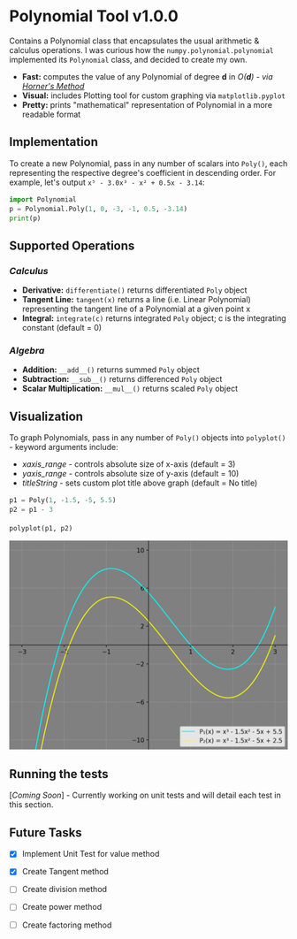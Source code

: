 # Polynomial Tool v1.0.0

Contains a Polynomial class that encapsulates the usual arithmetic & calculus operations. I was curious how the `numpy.polynomial.polynomial` implemented its `Polynomial` class, and decided to create my own.

* **Fast:** computes the value of any Polynomial of degree **d** in *O(**d**) - via [Horner's Method](https://en.wikipedia.org/wiki/Horner%27s_method)*
* **Visual:** includes Plotting tool for custom graphing via `matplotlib.pyplot`
* **Pretty:** prints "mathematical" representation of Polynomial in a more readable format


## Implementation

To create a new Polynomial, pass in any number of scalars into `Poly()`, each representing the respective degree's coefficient in descending order. For example, let's output `x⁵ - 3.0x³ - x² + 0.5x - 3.14`:

```python
import Polynomial
p = Polynomial.Poly(1, 0, -3, -1, 0.5, -3.14)
print(p)
```


## Supported Operations

### *Calculus*
* **Derivative:** `differentiate()` returns differentiated `Poly` object
* **Tangent Line:** `tangent(x)` returns a line (i.e. Linear Polynomial) representing the tangent line of a Polynomial at a given point x
* **Integral:** `integrate(c)` returns integrated `Poly` object; c is the integrating constant (default = 0)

### *Algebra*
* **Addition:** `__add__()` returns summed `Poly` object
* **Subtraction:** `__sub__()` returns differenced `Poly` object
* **Scalar Multiplication:** `__mul__()` returns scaled `Poly` object

## Visualization

To graph Polynomials, pass in any number of `Poly()` objects into `polyplot()` - keyword arguments include:
* *xaxis_range* - controls absolute size of x-axis (default = 3)
* *yaxis_range* - controls absolute size of y-axis (default = 10)
* *titleString* - sets custom plot title above graph (default = No title)

```python
p1 = Poly(1, -1.5, -5, 5.5)
p2 = p1 - 3

polyplot(p1, p2)
```
![Sample 3rd degree Polynomials](screenshots/cubics.png)

## Running the tests

[*Coming Soon*] - Currently working on unit tests and will detail each test in this section.

## Future Tasks

- [X] Implement Unit Test for value method
- [X] Create Tangent method
- [ ] Create division method
- [ ] Create power method
- [ ] Create factoring method


